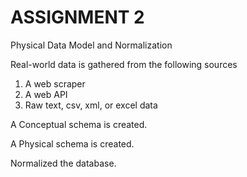 # ASSIGNMENT 2 #

Physical Data Model and Normalization

Real-world data is gathered from the following sources  

  1.	A web scraper
  2.	A web API
  3.	Raw text, csv, xml, or excel data

A Conceptual schema is created.

A Physical schema is created.

Normalized the database.
